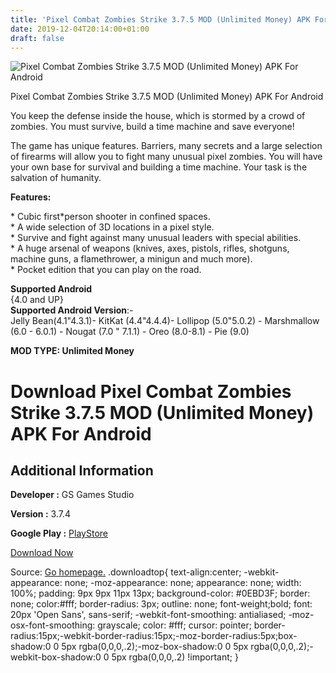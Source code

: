 ```yaml
---
title: 'Pixel Combat Zombies Strike 3.7.5 MOD (Unlimited Money) APK For Android'
date: 2019-12-04T20:14:00+01:00
draft: false
---
```


![Pixel Combat Zombies Strike 3.7.5 MOD (Unlimited Money) APK For Android](https://i0.wp.com/apkhome.net/wp-content/uploads/2019/12/Pixel-Combat-Zombies-Strike.png "Pixel Combat Zombies Strike 3.7.5 MOD (Unlimited Money) APK For Android")

  

Pixel Combat Zombies Strike 3.7.5 MOD (Unlimited Money) APK For Android

You keep the defense inside the house, which is stormed by a crowd of zombies. You must survive, build a time machine and save everyone!

The game has unique features. Barriers, many secrets and a large selection of firearms will allow you to fight many unusual pixel zombies. You will have your own base for survival and building a time machine. Your task is the salvation of humanity.

**Features:**

\* Cubic first\*person shooter in confined spaces.  
\* A wide selection of 3D locations in a pixel style.  
\* Survive and fight against many unusual leaders with special abilities.  
\* A huge arsenal of weapons (knives, axes, pistols, rifles, shotguns, machine guns, a flamethrower, a minigun and much more).  
\* Pocket edition that you can play on the road.

**Supported Android**  
{4.0 and UP}  
**Supported Android Version**:-  
Jelly Bean(4.1"4.3.1)- KitKat (4.4"4.4.4)- Lollipop (5.0"5.0.2) - Marshmallow (6.0 - 6.0.1) - Nougat (7.0 " 7.1.1) - Oreo (8.0-8.1) - Pie (9.0)

**MOD TYPE: Unlimited Money**

Download Pixel Combat Zombies Strike 3.7.5 MOD (Unlimited Money) APK For Android
================================================================================

Additional Information
----------------------

**Developer :** GS Games Studio

**Version :** 3.7.4

**Google Play :** [PlayStore](https://play.google.com/store/apps/details?id=com.gsgames.pixel.combat)

  

[Download Now](https://store4app.co/post/pixel-combat-zombies-strike-3-7-5-mod-unlimited-money-apk-for-android_1575476979)

  
Source: [Go homepage.](https://store4app.co/post/pixel-combat-zombies-strike-3-7-5-mod-unlimited-money-apk-for-android_1575476979) .downloadtop{ text-align:center; -webkit-appearance: none; -moz-appearance: none; appearance: none; width: 100%; padding: 9px 9px 11px 13px; background-color: #0EBD3F; border: none; color:#fff; border-radius: 3px; outline: none; font-weight;bold; font: 20px 'Open Sans', sans-serif; -webkit-font-smoothing: antialiased; -moz-osx-font-smoothing: grayscale; color: #fff; cursor: pointer; border-radius:15px;-webkit-border-radius:15px;-moz-border-radius:5px;box-shadow:0 0 5px rgba(0,0,0,.2);-moz-box-shadow:0 0 5px rgba(0,0,0,.2);-webkit-box-shadow:0 0 5px rgba(0,0,0,.2) !important; }